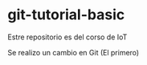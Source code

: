 # git-tutorial-basic
Estre repositorio es del corso de IoT

Se realizo un cambio en Git (El primero)
